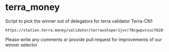 # terra_money
Script to pick the winner out of delegators for terra validator Terra-CN1
```
https://station.terra.money/validator/terravaloper1jvcr78cgwpvcsucf628fa8qjrahmcskqnhq5g8
```
Please write any comments or provide pull request for improvements of our winner selector
